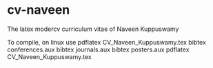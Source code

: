 # cv-naveen
The latex modercv curriculum vitae of Naveen Kuppuswamy

To compile, on linux use 
pdflatex CV_Naveen_Kuppuswamy.tex
bibtex conferences.aux
bibtex journals.aux
bibtex posters.aux
pdflatex CV_Naveen_Kuppuswamy.tex

